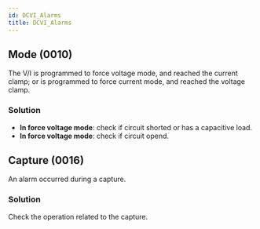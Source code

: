```yaml
---
id: DCVI_Alarms
title: DCVI_Alarms
---
```


## Mode (0010)

The V/I is programmed to force voltage mode, and reached the current clamp; or is programmed to force current mode, and reached the voltage clamp.

### Solution

- **In force voltage mode**: check if circuit shorted or has a capacitive load.
- **In force voltage mode**:  check if circuit opend.

## Capture (0016)

An alarm occurred during a capture.

### Solution

Check the operation related to the capture.
